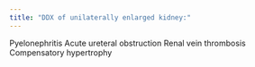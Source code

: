 ```yaml
---
title: "DDX of unilaterally enlarged kidney:"
---
```

Pyelonephritis
Acute ureteral obstruction
Renal vein thrombosis
Compensatory hypertrophy

